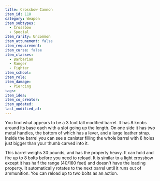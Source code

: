 ```yaml
---
title: Crossbow Cannon
item_id: 118
category: Weapon
item_subtypes:
  - Crossbow
  - Special
item_rarity: Uncommon
item_attunement: false
item_requirement:
item_curse: false
item_classes:
  - Barbarian
  - Ranger
  - Fighter
item_school:
item_role:
item_damage:
  - Piercing
tags:
item_idea:
item_co_creator:
item_updated:
last_modified_at:
---
```


You find what appears to be a 3 foot tall modified barrel. It has 8 knobs around its base each with a slot going up the length. On one side it has two metal handles, the bottom of which has a lever, and a large leather strap. Inside the barrel you can see a canister filling the whole barrel with 8 holes just bigger than your thumb carved into it.

This barrel weighs 30 pounds, and has the property heavy. It can hold and fire up to 8 bolts before you need to reload. It is similar to a light crossbow except it has half the range (40/160 feet) and doesn't have the loading property. It automatically rotates to the next barrel until it runs out of ammunition. You can reload up to two bolts as an action.
